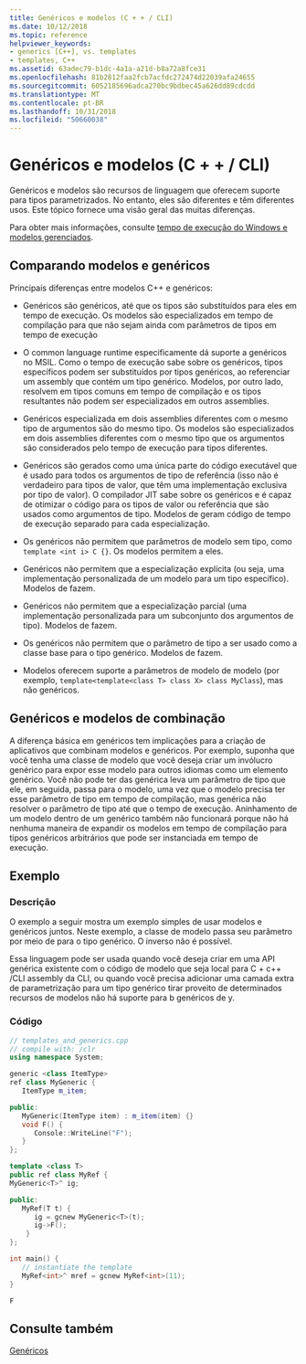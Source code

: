 ```yaml
---
title: Genéricos e modelos (C + + / CLI)
ms.date: 10/12/2018
ms.topic: reference
helpviewer_keywords:
- generics [C++], vs. templates
- templates, C++
ms.assetid: 63adec79-b1dc-4a1a-a21d-b8a72a8fce31
ms.openlocfilehash: 81b2812faa2fcb7acfdc272474d22039afa24655
ms.sourcegitcommit: 6052185696adca270bc9bdbec45a626dd89cdcdd
ms.translationtype: MT
ms.contentlocale: pt-BR
ms.lasthandoff: 10/31/2018
ms.locfileid: "50660038"
---
```

# <a name="generics-and-templates-ccli"></a>Genéricos e modelos (C + + / CLI)

Genéricos e modelos são recursos de linguagem que oferecem suporte para tipos parametrizados. No entanto, eles são diferentes e têm diferentes usos. Este tópico fornece uma visão geral das muitas diferenças.

Para obter mais informações, consulte [tempo de execução do Windows e modelos gerenciados](../windows/windows-runtime-and-managed-templates-cpp-component-extensions.md).

## <a name="comparing-templates-and-generics"></a>Comparando modelos e genéricos

Principais diferenças entre modelos C++ e genéricos:

- Genéricos são genéricos, até que os tipos são substituídos para eles em tempo de execução. Os modelos são especializados em tempo de compilação para que não sejam ainda com parâmetros de tipos em tempo de execução

- O common language runtime especificamente dá suporte a genéricos no MSIL. Como o tempo de execução sabe sobre os genéricos, tipos específicos podem ser substituídos por tipos genéricos, ao referenciar um assembly que contém um tipo genérico. Modelos, por outro lado, resolvem em tipos comuns em tempo de compilação e os tipos resultantes não podem ser especializados em outros assemblies.

- Genéricos especializada em dois assemblies diferentes com o mesmo tipo de argumentos são do mesmo tipo. Os modelos são especializados em dois assemblies diferentes com o mesmo tipo que os argumentos são considerados pelo tempo de execução para tipos diferentes.

- Genéricos são gerados como uma única parte do código executável que é usado para todos os argumentos de tipo de referência (isso não é verdadeiro para tipos de valor, que têm uma implementação exclusiva por tipo de valor). O compilador JIT sabe sobre os genéricos e é capaz de otimizar o código para os tipos de valor ou referência que são usados como argumentos de tipo. Modelos de geram código de tempo de execução separado para cada especialização.

- Os genéricos não permitem que parâmetros de modelo sem tipo, como `template <int i> C {}`. Os modelos permitem a eles.

- Genéricos não permitem que a especialização explícita (ou seja, uma implementação personalizada de um modelo para um tipo específico). Modelos de fazem.

- Genéricos não permitem que a especialização parcial (uma implementação personalizada para um subconjunto dos argumentos de tipo). Modelos de fazem.

- Os genéricos não permitem que o parâmetro de tipo a ser usado como a classe base para o tipo genérico. Modelos de fazem.

- Modelos oferecem suporte a parâmetros de modelo de modelo (por exemplo, `template<template<class T> class X> class MyClass`), mas não genéricos.

## <a name="combining-templates-and-generics"></a>Genéricos e modelos de combinação

A diferença básica em genéricos tem implicações para a criação de aplicativos que combinam modelos e genéricos. Por exemplo, suponha que você tenha uma classe de modelo que você deseja criar um invólucro genérico para expor esse modelo para outros idiomas como um elemento genérico. Você não pode ter das genérica leva um parâmetro de tipo que ele, em seguida, passa para o modelo, uma vez que o modelo precisa ter esse parâmetro de tipo em tempo de compilação, mas genérica não resolver o parâmetro de tipo até que o tempo de execução. Aninhamento de um modelo dentro de um genérico também não funcionará porque não há nenhuma maneira de expandir os modelos em tempo de compilação para tipos genéricos arbitrários que pode ser instanciada em tempo de execução.

## <a name="example"></a>Exemplo

### <a name="description"></a>Descrição

O exemplo a seguir mostra um exemplo simples de usar modelos e genéricos juntos. Neste exemplo, a classe de modelo passa seu parâmetro por meio de para o tipo genérico. O inverso não é possível.

Essa linguagem pode ser usada quando você deseja criar em uma API genérica existente com o código de modelo que seja local para C + c++ /CLI assembly da CLI, ou quando você precisa adicionar uma camada extra de parametrização para um tipo genérico tirar proveito de determinados recursos de modelos não há suporte para b genéricos de y.

### <a name="code"></a>Código

```cpp
// templates_and_generics.cpp
// compile with: /clr
using namespace System;

generic <class ItemType>
ref class MyGeneric {
   ItemType m_item;

public:
   MyGeneric(ItemType item) : m_item(item) {}
   void F() {
      Console::WriteLine("F");
   }
};

template <class T>
public ref class MyRef {
MyGeneric<T>^ ig;

public:
   MyRef(T t) {
      ig = gcnew MyGeneric<T>(t);
      ig->F();
    }
};

int main() {
   // instantiate the template
   MyRef<int>^ mref = gcnew MyRef<int>(11);
}
```

```Output
F
```

## <a name="see-also"></a>Consulte também

[Genéricos](../windows/generics-cpp-component-extensions.md)
